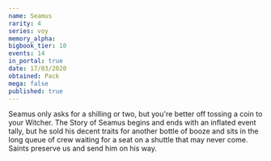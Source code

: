 ```yaml
---
name: Seamus
rarity: 4
series: voy
memory_alpha:
bigbook_tier: 10
events: 14
in_portal: true
date: 17/03/2020
obtained: Pack
mega: false
published: true
---
```


Seamus only asks for a shilling or two, but you're better off tossing a coin to your Witcher. The Story of Seamus begins and ends with an inflated event tally, but he sold his decent traits for another bottle of booze and sits in the long queue of crew waiting for a seat on a shuttle that may never come. Saints preserve us and send him on his way.
